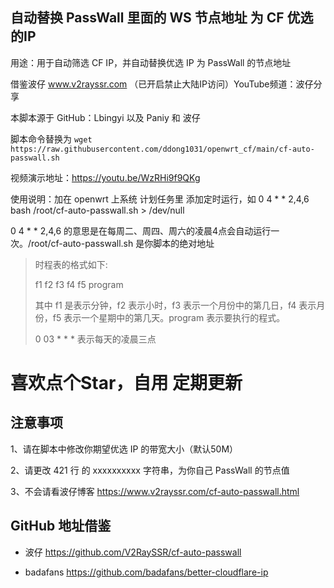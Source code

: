 ## 自动替换 PassWall 里面的 WS 节点地址 为 CF 优选的IP


用途：用于自动筛选 CF IP，并自动替换优选 IP 为 PassWall 的节点地址

借鉴波仔 www.v2rayssr.com （已开启禁止大陆IP访问）YouTube频道：波仔分享

本脚本源于 GitHub：Lbingyi 以及 Paniy 和 波仔

脚本命令替换为 
``wget https://raw.githubusercontent.com/ddong1031/openwrt_cf/main/cf-auto-passwall.sh``

视频演示地址：https://youtu.be/WzRHi9f9QKg

使用说明：加在 openwrt 上系统 计划任务里 添加定时运行，如 0 4 * * 2,4,6 bash /root/cf-auto-passwall.sh > /dev/null

0 4 * * 2,4,6 的意思是在每周二、周四、周六的凌晨4点会自动运行一次。/root/cf-auto-passwall.sh 是你脚本的绝对地址

> 时程表的格式如下:
> 
> f1 f2 f3 f4 f5 program
> 
> 其中 f1 是表示分钟，f2 表示小时，f3 表示一个月份中的第几日，f4 表示月份，f5 表示一个星期中的第几天。program 表示要执行的程式。
>
> 0 03 * * * 表示每天的凌晨三点

# 喜欢点个Star，自用 定期更新

## 注意事项

1、请在脚本中修改你期望优选 IP 的带宽大小（默认50M）

2、请更改 421 行 的 xxxxxxxxxx 字符串，为你自己 PassWall 的节点值

3、不会请看波仔博客 https://www.v2rayssr.com/cf-auto-passwall.html

## GitHub 地址借鉴 

* 波仔 https://github.com/V2RaySSR/cf-auto-passwall

* badafans https://github.com/badafans/better-cloudflare-ip
